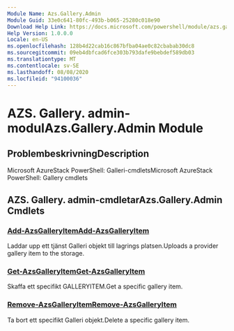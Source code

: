 ```yaml
---
Module Name: Azs.Gallery.Admin
Module Guid: 33e0c641-80fc-493b-b065-25280c018e90
Download Help Link: https://docs.microsoft.com/powershell/module/azs.gallery.admin
Help Version: 1.0.0.0
Locale: en-US
ms.openlocfilehash: 128b4d22cab16c867bfba04ae0c82cbabab30dc8
ms.sourcegitcommit: 09eb4dbfcad6fce303b793dafe9bebdef589db03
ms.translationtype: MT
ms.contentlocale: sv-SE
ms.lasthandoff: 08/08/2020
ms.locfileid: "94100036"
---
```

# <span data-ttu-id="fb32a-101">AZS. Gallery. admin-modul</span><span class="sxs-lookup"><span data-stu-id="fb32a-101">Azs.Gallery.Admin Module</span></span>
## <span data-ttu-id="fb32a-102">Problembeskrivning</span><span class="sxs-lookup"><span data-stu-id="fb32a-102">Description</span></span>
<span data-ttu-id="fb32a-103">Microsoft AzureStack PowerShell: Galleri-cmdlets</span><span class="sxs-lookup"><span data-stu-id="fb32a-103">Microsoft AzureStack PowerShell: Gallery cmdlets</span></span>

## <span data-ttu-id="fb32a-104">AZS. Gallery. admin-cmdletar</span><span class="sxs-lookup"><span data-stu-id="fb32a-104">Azs.Gallery.Admin Cmdlets</span></span>
### [<span data-ttu-id="fb32a-105">Add-AzsGalleryItem</span><span class="sxs-lookup"><span data-stu-id="fb32a-105">Add-AzsGalleryItem</span></span>](Add-AzsGalleryItem.md)
<span data-ttu-id="fb32a-106">Laddar upp ett tjänst Galleri objekt till lagrings platsen.</span><span class="sxs-lookup"><span data-stu-id="fb32a-106">Uploads a provider gallery item to the storage.</span></span>

### [<span data-ttu-id="fb32a-107">Get-AzsGalleryItem</span><span class="sxs-lookup"><span data-stu-id="fb32a-107">Get-AzsGalleryItem</span></span>](Get-AzsGalleryItem.md)
<span data-ttu-id="fb32a-108">Skaffa ett specifikt GALLERYITEM.</span><span class="sxs-lookup"><span data-stu-id="fb32a-108">Get a specific gallery item.</span></span>

### [<span data-ttu-id="fb32a-109">Remove-AzsGalleryItem</span><span class="sxs-lookup"><span data-stu-id="fb32a-109">Remove-AzsGalleryItem</span></span>](Remove-AzsGalleryItem.md)
<span data-ttu-id="fb32a-110">Ta bort ett specifikt Galleri objekt.</span><span class="sxs-lookup"><span data-stu-id="fb32a-110">Delete a specific gallery item.</span></span>

